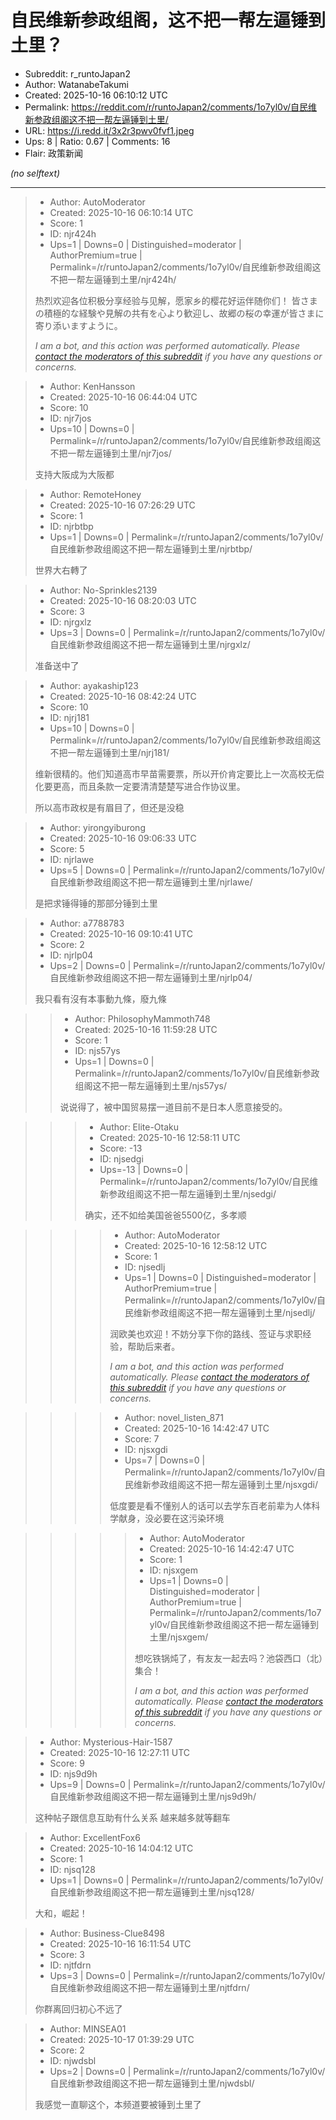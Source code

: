 # 自民维新参政组阁，这不把一帮左逼锤到土里？

- Subreddit: r_runtoJapan2
- Author: WatanabeTakumi
- Created: 2025-10-16 06:10:12 UTC
- Permalink: https://reddit.com/r/runtoJapan2/comments/1o7yl0v/自民维新参政组阁这不把一帮左逼锤到土里/
- URL: https://i.redd.it/3x2r3pwv0fvf1.jpeg
- Ups: 8 | Ratio: 0.67 | Comments: 16
- Flair: 政策新闻

_(no selftext)_

---

> - Author: AutoModerator
> - Created: 2025-10-16 06:10:14 UTC
> - Score: 1
> - ID: njr424h
> - Ups=1 | Downs=0 | Distinguished=moderator | AuthorPremium=true | Permalink=/r/runtoJapan2/comments/1o7yl0v/自民维新参政组阁这不把一帮左逼锤到土里/njr424h/
>
> 热烈欢迎各位积极分享经验与见解，愿家乡的樱花好运伴随你们！
> 皆さまの積極的な経験や見解の共有を心より歓迎し、故郷の桜の幸運が皆さまに寄り添いますように。
> 
> *I am a bot, and this action was performed automatically. Please [contact the moderators of this subreddit](/message/compose/?to=/r/runtoJapan2) if you have any questions or concerns.*

> - Author: KenHansson
> - Created: 2025-10-16 06:44:04 UTC
> - Score: 10
> - ID: njr7jos
> - Ups=10 | Downs=0 | Permalink=/r/runtoJapan2/comments/1o7yl0v/自民维新参政组阁这不把一帮左逼锤到土里/njr7jos/
>
> 支持大阪成为大阪都

> - Author: RemoteHoney
> - Created: 2025-10-16 07:26:29 UTC
> - Score: 1
> - ID: njrbtbp
> - Ups=1 | Downs=0 | Permalink=/r/runtoJapan2/comments/1o7yl0v/自民维新参政组阁这不把一帮左逼锤到土里/njrbtbp/
>
> 世界大右轉了

> - Author: No-Sprinkles2139
> - Created: 2025-10-16 08:20:03 UTC
> - Score: 3
> - ID: njrgxlz
> - Ups=3 | Downs=0 | Permalink=/r/runtoJapan2/comments/1o7yl0v/自民维新参政组阁这不把一帮左逼锤到土里/njrgxlz/
>
> 准备送中了

> - Author: ayakaship123
> - Created: 2025-10-16 08:42:24 UTC
> - Score: 10
> - ID: njrj181
> - Ups=10 | Downs=0 | Permalink=/r/runtoJapan2/comments/1o7yl0v/自民维新参政组阁这不把一帮左逼锤到土里/njrj181/
>
> 维新很精的。他们知道高市早苗需要票，所以开价肯定要比上一次高校无偿化要更高，而且条款一定要清清楚楚写进合作协议里。
> 
> 所以高市政权是有眉目了，但还是没稳

> - Author: yirongyiburong
> - Created: 2025-10-16 09:06:33 UTC
> - Score: 5
> - ID: njrlawe
> - Ups=5 | Downs=0 | Permalink=/r/runtoJapan2/comments/1o7yl0v/自民维新参政组阁这不把一帮左逼锤到土里/njrlawe/
>
> 是把求锤得锤的那部分锤到土里

> - Author: a7788783
> - Created: 2025-10-16 09:10:41 UTC
> - Score: 2
> - ID: njrlp04
> - Ups=2 | Downs=0 | Permalink=/r/runtoJapan2/comments/1o7yl0v/自民维新参政组阁这不把一帮左逼锤到土里/njrlp04/
>
> 我只看有沒有本事動九條，廢九條

>> - Author: PhilosophyMammoth748
>> - Created: 2025-10-16 11:59:28 UTC
>> - Score: 1
>> - ID: njs57ys
>> - Ups=1 | Downs=0 | Permalink=/r/runtoJapan2/comments/1o7yl0v/自民维新参政组阁这不把一帮左逼锤到土里/njs57ys/
>>
>> 说说得了，被中国贸易摆一道目前不是日本人愿意接受的。

>>> - Author: Elite-Otaku
>>> - Created: 2025-10-16 12:58:11 UTC
>>> - Score: -13
>>> - ID: njsedgi
>>> - Ups=-13 | Downs=0 | Permalink=/r/runtoJapan2/comments/1o7yl0v/自民维新参政组阁这不把一帮左逼锤到土里/njsedgi/
>>>
>>> 确实，还不如给美国爸爸5500亿，多孝顺

>>>> - Author: AutoModerator
>>>> - Created: 2025-10-16 12:58:12 UTC
>>>> - Score: 1
>>>> - ID: njsedlj
>>>> - Ups=1 | Downs=0 | Distinguished=moderator | AuthorPremium=true | Permalink=/r/runtoJapan2/comments/1o7yl0v/自民维新参政组阁这不把一帮左逼锤到土里/njsedlj/
>>>>
>>>> 润欧美也欢迎！不妨分享下你的路线、签证与求职经验，帮助后来者。
>>>> 
>>>> 
>>>> *I am a bot, and this action was performed automatically. Please [contact the moderators of this subreddit](/message/compose/?to=/r/runtoJapan2) if you have any questions or concerns.*

>>>> - Author: novel_listen_871
>>>> - Created: 2025-10-16 14:42:47 UTC
>>>> - Score: 7
>>>> - ID: njsxgdi
>>>> - Ups=7 | Downs=0 | Permalink=/r/runtoJapan2/comments/1o7yl0v/自民维新参政组阁这不把一帮左逼锤到土里/njsxgdi/
>>>>
>>>> 低度要是看不懂别人的话可以去学东百老前辈为人体科学献身，没必要在这污染环境

>>>>> - Author: AutoModerator
>>>>> - Created: 2025-10-16 14:42:47 UTC
>>>>> - Score: 1
>>>>> - ID: njsxgem
>>>>> - Ups=1 | Downs=0 | Distinguished=moderator | AuthorPremium=true | Permalink=/r/runtoJapan2/comments/1o7yl0v/自民维新参政组阁这不把一帮左逼锤到土里/njsxgem/
>>>>>
>>>>> 想吃铁锅炖了，有友友一起去吗？池袋西口（北）集合！
>>>>> 
>>>>> 
>>>>> *I am a bot, and this action was performed automatically. Please [contact the moderators of this subreddit](/message/compose/?to=/r/runtoJapan2) if you have any questions or concerns.*

> - Author: Mysterious-Hair-1587
> - Created: 2025-10-16 12:27:11 UTC
> - Score: 9
> - ID: njs9d9h
> - Ups=9 | Downs=0 | Permalink=/r/runtoJapan2/comments/1o7yl0v/自民维新参政组阁这不把一帮左逼锤到土里/njs9d9h/
>
> 这种帖子跟信息互助有什么关系 越来越多就等翻车

> - Author: ExcellentFox6
> - Created: 2025-10-16 14:04:12 UTC
> - Score: 1
> - ID: njsq128
> - Ups=1 | Downs=0 | Permalink=/r/runtoJapan2/comments/1o7yl0v/自民维新参政组阁这不把一帮左逼锤到土里/njsq128/
>
> 大和，崛起！

> - Author: Business-Clue8498
> - Created: 2025-10-16 16:11:54 UTC
> - Score: 3
> - ID: njtfdrn
> - Ups=3 | Downs=0 | Permalink=/r/runtoJapan2/comments/1o7yl0v/自民维新参政组阁这不把一帮左逼锤到土里/njtfdrn/
>
> 你群离回归初心不远了

> - Author: MINSEA01
> - Created: 2025-10-17 01:39:29 UTC
> - Score: 2
> - ID: njwdsbl
> - Ups=2 | Downs=0 | Permalink=/r/runtoJapan2/comments/1o7yl0v/自民维新参政组阁这不把一帮左逼锤到土里/njwdsbl/
>
> 我感觉一直聊这个，本频道要被锤到土里了
